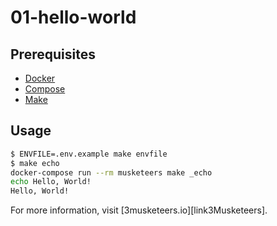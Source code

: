 # 01-hello-world

## Prerequisites

- [Docker](https://www.docker.com/)
- [Compose](https://docs.docker.com/compose/)
- [Make](https://www.gnu.org/software/make/)

## Usage

```bash
$ ENVFILE=.env.example make envfile
$ make echo
docker-compose run --rm musketeers make _echo
echo Hello, World!
Hello, World!
```

For more information, visit [3musketeers.io][link3Musketeers].
